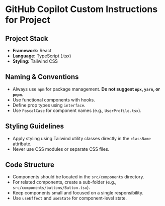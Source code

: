 # GitHub Copilot Custom Instructions for Project

## Project Stack
- **Framework:** React
- **Language:** TypeScript (.tsx)
- **Styling:** Tailwind CSS

## Naming & Conventions
- Always use `npm` for package management. **Do not suggest `npx`, `yarn`, or `pnpm`**.
- Use functional components with hooks.
- Define prop types using `interface`.
- Use `PascalCase` for component names (e.g., `UserProfile.tsx`).

## Styling Guidelines
- Apply styling using Tailwind utility classes directly in the `className` attribute.
- Never use CSS modules or separate CSS files.

## Code Structure
- Components should be located in the `src/components` directory.
- For related components, create a sub-folder (e.g., `src/components/buttons/Button.tsx`).
- Keep components small and focused on a single responsibility.
- Use `useEffect` and `useState` for component-level state.